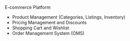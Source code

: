 E-commerce Platform

- Product Management (Categories, Listings, Inventory)
- Pricing Management and Discounts
- Shopping Cart and Wishlist
- Order Management System (OMS)
